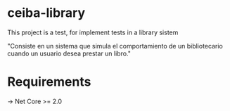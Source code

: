 # ceiba-library
This project is a test, for implement tests in a library sistem

"Consiste en un sistema que simula el comportamiento de un bibliotecario cuando un usuario
desea prestar un libro."

# Requirements
-> Net Core >= 2.0


